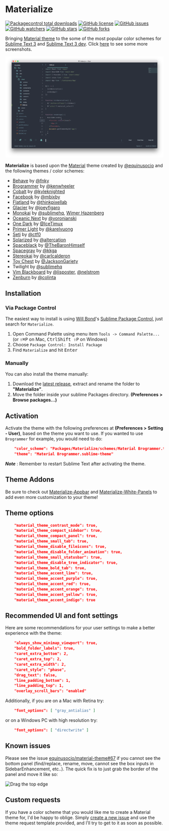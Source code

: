 # Materialize

[![Packagecontrol total downloads](https://img.shields.io/packagecontrol/dt/Materialize.svg?style=flat-square)](https://packagecontrol.io/packages/Materialize/)
[![GitHub license](https://img.shields.io/github/license/saadq/materialize.svg?style=flat-square)](https://github.com/saadq/materialize/blob/master/LICENSE)
[![GitHub issues](https://img.shields.io/github/issues/saadq/materialize.svg?style=flat-square)](https://github.com/saadq/materialize/issues?utf8=✓&q=is%3Aissue+is%3Aopen)
[![GitHub watchers](https://img.shields.io/github/watchers/saadq/materialize.svg?style=flat-square)](https://github.com/saadq/materialize/watchers)
[![GitHub stars](https://img.shields.io/github/stars/saadq/materialize.svg?style=flat-square)](https://github.com/saadq/materialize/stargazers)
[![GitHub forks](https://img.shields.io/github/forks/saadq/materialize.svg?style=flat-square)](https://github.com/saadq/materialize/network)

Bringing [Material theme](https://github.com/equinusocio/material-theme) to the some of the most popular color schemes for [Sublime Text 3](https://www.sublimetext.com/3) and [Sublime Text 3 dev](https://www.sublimetext.com/3dev). Click [here](/Screenshots.md) to see some more screenshots.

![Material Spacegray](/screenshots/material-spacegray.png)

**Materialize** is based upon the [Material](https://github.com/equinusocio/material-theme) theme created by [@equinusocio](https://github.com/equinusocio) and the following themes / color schemes:

* [Behave](https://github.com/fnky/behave-theme) by [@fnky](https://github.com/fnky)
* [Brogrammer](https://github.com/kenwheeler/brogrammer-theme) by [@kenwheeler](https://github.com/kenwheeler)
* [Cobalt](https://github.com/wesbos/cobalt2) by [@kyleknighted](https://github.com/kyleknighted)
* [Facebook](https://github.com/mbixby/facebook-color-scheme) by [@mbixby](https://github.com/mbixby)
* [Flatland](https://github.com/thinkpixellab/flatland) by [@thinkpixellab](https://github.com/thinkpixellab)
* [Glacier](https://github.com/shovelandsandbox/glacier-theme) by [@joeyfigaro](https://github.com/joeyfigaro)
* [Monokai](http://www.monokai.nl/blog/2006/07/15/textmate-color-theme) by [@sublimehq](https://github.com/sublimehq), [Wimer Hazenberg](http://www.monokai.nl)
* [Oceanic Next](https://github.com/voronianski/oceanic-next-color-scheme) by [@voronianski](https://github.com/voronianski)
* [One Dark](https://github.com/IceTimux/one-dark-sublime-text-3-color-scheme) by [@IceTimux](https://github.com/IceTimux)
* [Primer Light](https://github.com/karelvuong/st-primer) by [@karelvuong](https://github.com/karelvuong)
* [Seti](https://github.com/ctf0/Seti_ST3) by [@ctf0](https://github.com/ctf0)
* [Solarized](https://github.com/altercation/solarized) by [@altercation](https://github.com/altercation/solarized)
* [Spaceblack](https://github.com/TheBaronHimself/Spaceblack) by [@TheBaronHimself](https://github.com/TheBaronHimself)
* [Spacegray](https://github.com/kkga/spacegray) by [@kkga](https://github.com/kkga)
* [Stereokai](https://github.com/carlcalderon/sublime-color-schemes) by [@carlcalderon](https://github.com/carlcalderon)
* [Toy Chest](https://github.com/JacksonGariety/Toy-Chest-Theme) by [@JacksonGariety](https://github.com/JacksonGariety)
* Twilight by [@sublimehq](https://github.com/sublimehq)
* [Vim Blackboard](https://github.com/lisposter/vim-blackboard) by [@lisposter](https://github.com/lisposter), [@nelstrom](https://github.com/nelstrom)
* [Zenburn](https://github.com/colinta/zenburn) by [@colinta](https://github.com/colinta)

## Installation

### Via Package Control

The easiest way to install is using [Will Bond](https://wbond.net)'s [Sublime Package Control](https://packagecontrol.io/installation), just search for `Materialize`.

1. Open Command Palette using menu item `Tools -> Command Palette...` (or <kbd>⇧</kbd><kbd>⌘</kbd><kbd>P</kbd> on Mac, <kbd>Ctrl</kbd><kbd>Shift ⇧</kbd><kbd>P</kbd> on Windows)
2. Choose `Package Control: Install Package`
3. Find `Materialize` and hit <kbd>Enter</kbd>

### Manually

You can also install the theme manually:

1. Download the [latest release](https://github.com/saadq/Materialize/releases/latest), extract and rename the folder to **"Materialize"**.
2. Move the folder inside your sublime Packages directory. **(Preferences > Browse packages...)**

## Activation

Activate the theme with the following preferences at  **(Preferences > Setting - User)**, based on the theme you want to use. If you wanted to use `Brogrammer` for example, you would need to do:

```json
    "color_scheme": "Packages/Materialize/schemes/Material Brogrammer.tmTheme",
    "theme": "Material Brogrammer.sublime-theme"
```

***Note*** : Remember to restart Sublime Text after activating the theme.

## Theme Addons
Be sure to check out [Materialize-Appbar](https://github.com/saadq/Materialize-Appbar) and [Materialize-White-Panels](https://github.com/saadq/Materialize-White-Panels) to add even more customization to your theme!

## Theme options

```json
    "material_theme_contrast_mode": true,
    "material_theme_compact_sidebar": true,
    "material_theme_compact_panel": true,
    "material_theme_small_tab": true,
    "material_theme_disable_fileicons": true,
    "material_theme_disable_folder_animation": true,
    "material_theme_small_statusbar": true,
    "material_theme_disable_tree_indicator": true,
    "material_theme_bold_tab": true,
    "material_theme_accent_lime": true,
    "material_theme_accent_purple": true,
    "material_theme_accent_red": true,
    "material_theme_accent_orange": true,
    "material_theme_accent_yellow": true,
    "material_theme_accent_indigo": true
```

## Recommended UI and font settings

Here are some recommendations for your user settings to make a better experience with the theme:

```json
    "always_show_minimap_viewport": true,
    "bold_folder_labels": true,
    "caret_extra_bottom": 2,
    "caret_extra_top": 2,
    "caret_extra_width": 2,
    "caret_style": "phase",
    "drag_text": false,
    "line_padding_bottom": 1,
    "line_padding_top": 1,
    "overlay_scroll_bars": "enabled"
```

Additionally, if you are on a Mac with Retina try:

```json
    "font_options": [ "gray_antialias" ]
```

or on a Windows PC with high resolution try:

```json
    "font_options": [ "directwrite" ]
```

## Known issues

Please see the issue [equinusocio/material-theme#67](https://github.com/equinusocio/material-theme/issues/67) if you cannot see the bottom panel (find/replace, rename, move, cannot see the box inputs in SidebarEnhancement, etc..). The quick fix is to just grab the border of the panel and move it like so:

![Drag the top edge](https://cloud.githubusercontent.com/assets/474329/8178894/a0dd09c0-1412-11e5-8ecf-f7f9ade439ae.gif)

## Custom requests

If you have a color scheme that you would like me to create a Material theme for, I'd be happy to oblige. Simply [create a new issue](https://github.com/saadq/Materialize/issues/new) and use the theme request template provided, and I'll try to get to it as soon as possible.
